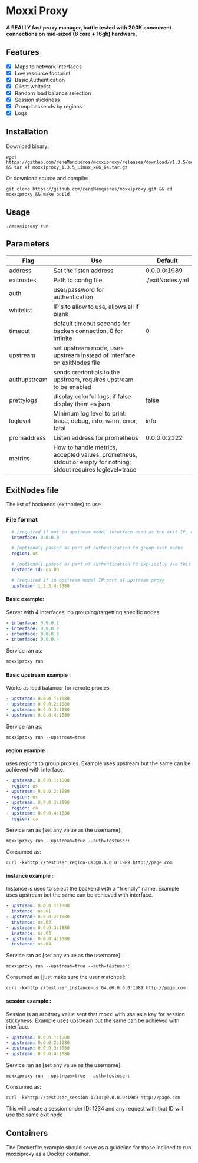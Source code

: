 # Moxxi Proxy

#### A REALLY fast proxy manager, battle tested with 200K concurrent connections on mid-sized (8 core + 16gb) hardware.

## Features

- [x] Maps to network interfaces
- [x] Low resource footprint
- [x] Basic Authentication
- [x] Client whitelist
- [x] Random load balance selection
- [x] Session stickiness
- [x] Group backends by regions
- [x] Logs

## Installation

Download binary:

```shell
wget https://github.com/reneManqueros/moxxiproxy/releases/download/v1.3.5/moxxiproxy_1.3.5_Linux_x86_64.tar.gz && tar xf moxxiproxy_1.3.5_Linux_x86_64.tar.gz 
```

Or download source and compile:

```shell
git clone https://github.com/reneManqueros/moxxiproxy.git && cd moxxiproxy && make build
````

## Usage

```shell
./moxxiproxy run
```

## Parameters

| Flag         | Use                                                                                                             | Default         |
|--------------|-----------------------------------------------------------------------------------------------------------------|-----------------|
| address      | Set the listen address                                                                                          | 0.0.0.0:1989    |         
| exitnodes    | Path to config file                                                                                             | ./exitNodes.yml |         
| auth         | user/password for authentication                                                                                | <empty>         |         
| whitelist    | IP's to allow to use, allows all if blank                                                                       | <empty>         |         
| timeout      | default timeout seconds for backen connection, 0 for infinite                                                   | 0               |             
| upstream     | set upstream mode, uses upstream instead of interface on exitNodes file                                         | <empty>         |             
| authupstream | sends credentials to the upstream, requires upstream to be enabled                                              | <empty>         |             
| prettylogs   | display colorful logs, if false display them as json                                                            | false           |             
| loglevel     | Minimum log level to print: trace, debug, info, warn, error, fatal                                              | info            |             
| promaddress  | Listen address for prometheus                                                                                   | 0.0.0.0:2122    |     
| metrics      | How to handle metrics, accepted values: prometheus, stdout or empty for nothing; stdout requires loglevel=trace | <empty>         ||             |                                                                                 |                 |

## ExitNodes file

The list of backends (exitnodes) to use

### File format

```yaml
  # [required if not in upstream mode] interface used as the exit IP, only works when not in upstream
  interface: 0.0.0.0

  # [optional] passed as part of authentication to group exit nodes
  region: us

  # [optional] passed as part of authentication to explicitly use this exit node
  instance_id: us.00

  # [required if in upstream mode] IP:port of upstream proxy
  upstream: 1.2.3.4:1080
```

#### Basic example:

Server with 4 interfaces, no grouping/targetting specific nodes

```yaml
- interface: 0.0.0.1
- interface: 0.0.0.2
- interface: 0.0.0.3
- interface: 0.0.0.4
```

Service ran as:

```sh
moxxiproxy run 
```

#### Basic upstream example :

Works as load balancer for remote proxies

```yaml
- upstream: 0.0.0.1:1080
- upstream: 0.0.0.2:1080
- upstream: 0.0.0.3:1080
- upstream: 0.0.0.4:1080
```

Service ran as:

```shell
moxxiproxy run --upstream=true
```

#### region example :

uses regions to group proxies.
Example uses upstream but the same can be achieved with interface.

```yaml
- upstream: 0.0.0.1:1080
  region: us
- upstream: 0.0.0.2:1080
  region: us
- upstream: 0.0.0.3:1080
  region: ca
- upstream: 0.0.0.4:1080
  region: ca
```

Service ran as [set any value as the username]:

```shell
moxxiproxy run --upstream=true --auth=testuser:
```

Consumed as:

```shell
curl -kxhttp://testuser_region-us:@0.0.0.0:1989 http://page.com
```

#### instance example :

Instance is used to select the backend with a "friendly" name.
Example uses upstream but the same can be achieved with interface.

```yaml
- upstream: 0.0.0.1:1080
  instance: us.01
- upstream: 0.0.0.2:1080
  instance: us.02
- upstream: 0.0.0.3:1080
  instance: us.03
- upstream: 0.0.0.4:1080
  instance: us.04
```

Service ran as [set any value as the username]:

```shell
moxxiproxy run --upstream=true --auth=testuser:
```

Consumed as [just make sure the user matches]:

```shell
curl -kxhttp://testuser_instance-us.04:@0.0.0.0:1989 http://page.com
```

#### session example :

Session is an arbitrary value sent that moxxi with use as a key for session stickyness.
Example uses upstream but the same can be achieved with interface.

```yaml
- upstream: 0.0.0.1:1080
- upstream: 0.0.0.2:1080
- upstream: 0.0.0.3:1080
- upstream: 0.0.0.4:1080
```

Service ran as [set any value as the username]:

```shell
moxxiproxy run --upstream=true --auth=testuser:
```

Consumed as:

```shell
curl -kxhttp://testuser_session-1234:@0.0.0.0:1989 http://page.com
```

This will create a session under ID: 1234 and any request with that ID will use the same exit node

## Containers
The Dockerfile.example should serve as a guideline for those inclined to run
moxxiproxy as a Docker container.
